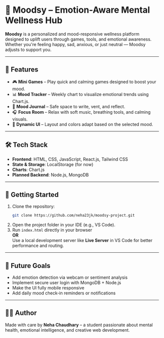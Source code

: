 # 🌈 Moodsy – Emotion-Aware Mental Wellness Hub

**Moodsy** is a personalized and mood-responsive wellness platform designed to uplift users through games, tools, and emotional awareness. Whether you're feeling happy, sad, anxious, or just neutral — Moodsy adjusts to support you.

---

## 🎯 Features

- 🎮 **Mini Games** – Play quick and calming games designed to boost your mood.
- 📊 **Mood Tracker** – Weekly chart to visualize emotional trends using Chart.js.
- 📔 **Mood Journal** – Safe space to write, vent, and reflect.
- 🎧 **Focus Room** – Relax with soft music, breathing tools, and calming visuals.
- 🎨 **Dynamic UI** – Layout and colors adapt based on the selected mood.

---

## 🛠️ Tech Stack

- **Frontend**: HTML, CSS, JavaScript, React.js, Tailwind CSS
- **State & Storage**: LocalStorage (for now)
- **Charts**: Chart.js
- **Planned Backend**: Node.js, MongoDB

---

## 🚀 Getting Started

1. Clone the repository:
   ```bash
   git clone https://github.com/neha23jk/moodsy-project.git
2. Open the project folder in your IDE (e.g., VS Code).
3. Run `index.html` directly in your browser  
   **OR**  
   Use a local development server like **Live Server** in VS Code for better performance and routing.

---

## 📌 Future Goals

- Add emotion detection via webcam or sentiment analysis
- Implement secure user login with MongoDB + Node.js
- Make the UI fully mobile responsive
- Add daily mood check-in reminders or notifications

---

## 🧑‍💻 Author

Made with care by **Neha Chaudhary** – a student passionate about mental health, emotional intelligence, and creative web development.
